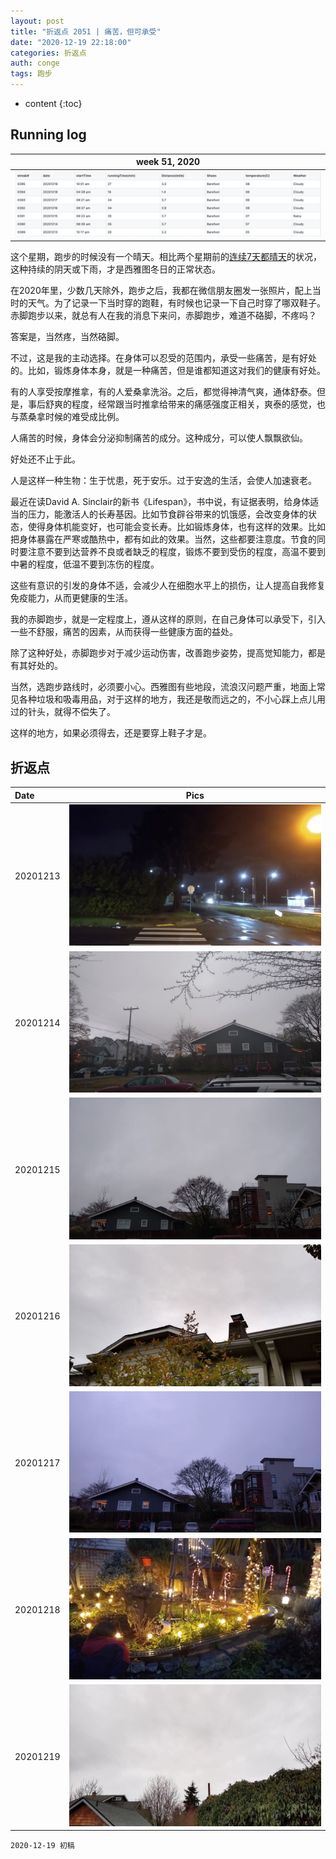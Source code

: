 ```yaml
---
layout: post
title: "折返点 2051 | 痛苦，但可承受"
date: "2020-12-19 22:18:00"
categories: 折返点
auth: conge
tags: 跑步
---
```

* content
{:toc}


## Running log

|week 51, 2020|
|:----:|
|![Running log, week 51, 2020](/assets/images/折返点/2020_wk51.png)|

这个星期，跑步的时候没有一个晴天。相比两个星期前的[连续7天都晴天](https://conge.github.io/2020/12/05/return-point-this-is-an-unusual-seattle-winter-week/)的状况，这种持续的阴天或下雨，才是西雅图冬日的正常状态。

在2020年里，少数几天除外，跑步之后，我都在微信朋友圈发一张照片，配上当时的天气。为了记录一下当时穿的跑鞋，有时候也记录一下自己时穿了哪双鞋子。赤脚跑步以来，就总有人在我的消息下来问，赤脚跑步，难道不硌脚，不疼吗？

答案是，当然疼，当然硌脚。





不过，这是我的主动选择。在身体可以忍受的范围内，承受一些痛苦，是有好处的。比如，锻炼身体本身，就是一种痛苦，但是谁都知道这对我们的健康有好处。

有的人享受按摩推拿，有的人爱桑拿洗浴。之后，都觉得神清气爽，通体舒泰。但是，事后舒爽的程度，经常跟当时推拿给带来的痛感强度正相关，爽泰的感觉，也与蒸桑拿时候的难受成比例。

人痛苦的时候，身体会分泌抑制痛苦的成分。这种成分，可以使人飘飘欲仙。

好处还不止于此。

人是这样一种生物：生于忧患，死于安乐。过于安逸的生活，会使人加速衰老。

最近在读David A. Sinclair的新书《Lifespan》，书中说，有证据表明，给身体适当的压力，能激活人的长寿基因。比如节食辟谷带来的饥饿感，会改变身体的状态，使得身体机能变好，也可能会变长寿。比如锻炼身体，也有这样的效果。比如把身体暴露在严寒或酷热中，都有如此的效果。当然，这些都要注意度。节食的同时要注意不要到达营养不良或者缺乏的程度，锻炼不要到受伤的程度，高温不要到中暑的程度，低温不要到冻伤的程度。

这些有意识的引发的身体不适，会减少人在细胞水平上的损伤，让人提高自我修复免疫能力，从而更健康的生活。

我的赤脚跑步，就是一定程度上，遵从这样的原则，在自己身体可以承受下，引入一些不舒服，痛苦的因素，从而获得一些健康方面的益处。

除了这种好处，赤脚跑步对于减少运动伤害，改善跑步姿势，提高觉知能力，都是有其好处的。

当然，选跑步路线时，必须要小心。西雅图有些地段，流浪汉问题严重，地面上常见各种垃圾和吸毒用品，对于这样的地方，我还是敬而远之的，不小心踩上点儿用过的针头，就得不偿失了。

这样的地方，如果必须得去，还是要穿上鞋子才是。

## 折返点

|Date|Pics|
|:----|:----:|
|20201213|![20201213.jpg](/assets/images/折返点/20201213.jpg)  |
|20201214|![20201214.jpg](/assets/images/折返点/20201214.jpg)  |
|20201215|![20201215.jpg](/assets/images/折返点/20201215.jpg)  |
|20201216|![20201216.jpg](/assets/images/折返点/20201216.jpg)  |
|20201217|![20201217.jpg](/assets/images/折返点/20201217.jpg)  |
|20201218|![20201218.jpg](/assets/images/折返点/20201218.jpg)  |
|20201219|![20201219.jpg](/assets/images/折返点/20201219.jpg)  |


```
2020-12-19 初稿
```